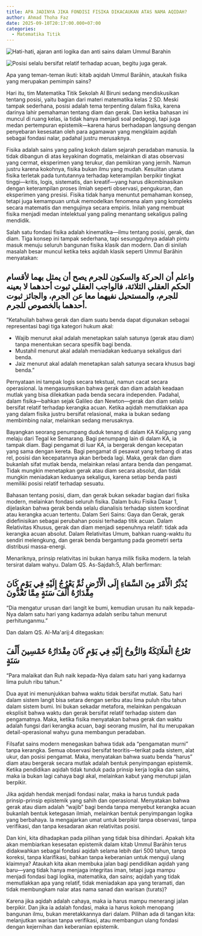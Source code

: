 ```yaml
---
title: APA JADINYA JIKA FONDISI FISIKA DIKACAUKAN ATAS NAMA AQIDAH?
author: Ahmad Thoha Faz
date: 2025-09-10T20:17:00.000+07:00
categories:
  - Matematika Titik
---
```

![Hati-hati, ajaran anti logika dan anti sains dalam Ummul Barahin](/images/uploads/whatsapp-image-2025-09-09-at-15.30.46_cf3550a7.jpg "Hati-hati, ajaran anti logika dan anti sains dalam Ummul Barahin")

![Posisi selalu bersifat relatif terhadap acuan, begitu juga gerak.](/images/uploads/whatsapp-image-2025-09-09-at-15.30.46_d06efbbb.jpg "Posisi selalu bersifat relatif terhadap acuan, begitu juga gerak.")

Apa yang teman-teman ikuti: kitab aqidah Ummul Barāhin, ataukah fisika yang merupakan pemimpin sains?



Hari itu, tim Matematika Titik Sekolah Al Biruni sedang mendiskusikan tentang posisi, yaitu bagian dari materi matematika kelas 2 SD. Meski tampak sederhana, posisi adalah tema terpenting dalam fisika, karena darinya lahir pemahaman tentang diam dan gerak. Dan ketika bahasan ini muncul di ruang kelas, ia tidak hanya menjadi soal pedagogi, tapi juga medan pertempuran epistemik—karena harus berhadapan langsung dengan penyebaran kesesatan oleh para agamawan yang mengklaim aqidah sebagai fondasi nalar, padahal justru merusaknya.



Fisika adalah sains yang paling kokoh dalam sejarah peradaban manusia. Ia tidak dibangun di atas keyakinan dogmatis, melainkan di atas observasi yang cermat, eksperimen yang terukur, dan pemikiran yang jernih. Namun justru karena kokohnya, fisika bukan ilmu yang mudah. Kesulitan utama fisika terletak pada tuntutannya terhadap keterampilan berpikir tingkat tinggi—kritis, logis, sistematis, dan kreatif—yang harus dikombinasikan dengan keterampilan proses ilmiah seperti observasi, pengukuran, dan eksperimen yang presisi. Fisika tidak hanya menuntut pemahaman konsep, tetapi juga kemampuan untuk memodelkan fenomena alam yang kompleks secara matematis dan mengujinya secara empiris. Inilah yang membuat fisika menjadi medan intelektual yang paling menantang sekaligus paling mendidik.



Salah satu fondasi fisika adalah kinematika—ilmu tentang posisi, gerak, dan diam. Tiga konsep ini tampak sederhana, tapi sesungguhnya adalah pintu masuk menuju seluruh bangunan fisika klasik dan modern. Dan di sinilah masalah besar muncul ketika teks aqidah klasik seperti Ummul Barāhin menyatakan:



##  واعلم أن الحركة والسكون للجرم يصح أن يمثل بهما لأقسام الحكم العقلي الثلاثة، فالواجب العقلي ثبوت أحدهما لا بعينه للجرم، والمستحيل نفيهما معا عن الجرم، والجائز ثبوت أحدهما بالخصوص للجرم.



“Ketahuilah bahwa gerak dan diam suatu benda dapat digunakan sebagai representasi bagi tiga kategori hukum akal:  

* Wajib menurut akal adalah menetapkan salah satunya (gerak atau diam) tanpa menentukan secara spesifik bagi benda.  
* Mustahil menurut akal adalah meniadakan keduanya sekaligus dari benda.  
* Jaiz menurut akal adalah menetapkan salah satunya secara khusus bagi benda.”



Pernyataan ini tampak logis secara tekstual, namun cacat secara operasional. Ia mengasumsikan bahwa gerak dan diam adalah keadaan mutlak yang bisa dilekatkan pada benda secara independen. Padahal, dalam fisika—bahkan sejak Galileo dan Newton—gerak dan diam selalu bersifat relatif terhadap kerangka acuan. Ketika aqidah memutlakkan apa yang dalam fisika justru bersifat relasional, maka ia bukan sedang membimbing nalar, melainkan sedang merusaknya.



Bayangkan seorang penumpang duduk tenang di dalam KA Kaligung yang melaju dari Tegal ke Semarang. Bagi penumpang lain di dalam KA, ia tampak diam. Bagi pengamat di luar KA, ia bergerak dengan kecepatan yang sama dengan kereta. Bagi pengamat di pesawat yang terbang di atas rel, posisi dan kecepatannya akan berbeda lagi. Maka, gerak dan diam bukanlah sifat mutlak benda, melainkan relasi antara benda dan pengamat. Tidak mungkin menetapkan gerak atau diam secara absolut, dan tidak mungkin meniadakan keduanya sekaligus, karena setiap benda pasti memiliki posisi relatif terhadap sesuatu.



Bahasan tentang posisi, diam, dan gerak bukan sekadar bagian dari fisika modern, melainkan fondasi seluruh fisika. Dalam buku Fisika Dasar 1, dijelaskan bahwa gerak benda selalu dianalisis terhadap sistem koordinat atau kerangka acuan tertentu. Dalam Seri Sains: Gaya dan Gerak, gerak didefinisikan sebagai perubahan posisi terhadap titik acuan. Dalam Relativitas Khusus, gerak dan diam menjadi sepenuhnya relatif: tidak ada kerangka acuan absolut. Dalam Relativitas Umum, bahkan ruang-waktu itu sendiri melengkung, dan gerak benda bergantung pada geometri serta distribusi massa-energi.



Menariknya, prinsip relativitas ini bukan hanya milik fisika modern. Ia telah tersirat dalam wahyu. Dalam QS. As-Sajdah:5, Allah berfirman:



## يُدَبِّرُ الْأَمْرَ مِنَ السَّمَاءِ إِلَى الْأَرْضِ ثُمَّ يَعْرُجُ إِلَيْهِ فِي يَوْمٍ كَانَ مِقْدَارُهُ أَلْفَ سَنَةٍ مِمَّا تَعُدُّونَ  

“Dia mengatur urusan dari langit ke bumi, kemudian urusan itu naik kepada-Nya dalam satu hari yang kadarnya adalah seribu tahun menurut perhitunganmu.”



Dan dalam QS. Al-Ma'arij:4 ditegaskan:



## تَعْرُجُ الْمَلَائِكَةُ وَالرُّوحُ إِلَيْهِ فِي يَوْمٍ كَانَ مِقْدَارُهُ خَمْسِينَ أَلْفَ سَنَةٍ  

“Para malaikat dan Ruh naik kepada-Nya dalam satu hari yang kadarnya lima puluh ribu tahun.”



Dua ayat ini menunjukkan bahwa waktu tidak bersifat mutlak. Satu hari dalam sistem langit bisa setara dengan seribu atau lima puluh ribu tahun dalam sistem bumi. Ini bukan sekadar metafora, melainkan pengakuan eksplisit bahwa waktu dan gerak bersifat relatif terhadap sistem dan pengamatnya. Maka, ketika fisika menyatakan bahwa gerak dan waktu adalah fungsi dari kerangka acuan, bagi seorang muslim, hal itu merupakan detail-operasional wahyu guna membangun peradaban.



Filsafat sains modern menegaskan bahwa tidak ada “pengamatan murni” tanpa kerangka. Semua observasi bersifat teoritis—terikat pada sistem, alat ukur, dan posisi pengamat. Maka, menyatakan bahwa suatu benda “harus” diam atau bergerak secara mutlak adalah bentuk penyimpangan epistemik. Ketika pendidikan aqidah tidak tunduk pada prinsip kerja logika dan sains, maka ia bukan lagi cahaya bagi akal, melainkan kabut yang menutupi jalan berpikir.



Jika aqidah hendak menjadi fondasi nalar, maka ia harus tunduk pada prinsip-prinsip epistemik yang sahih dan operasional. Menyatakan bahwa gerak atau diam adalah “wajib” bagi benda tanpa menyebut kerangka acuan bukanlah bentuk ketegasan ilmiah, melainkan bentuk penyimpangan logika yang berbahaya. Ia mengajarkan umat untuk berpikir tanpa observasi, tanpa verifikasi, dan tanpa kesadaran akan relativitas posisi.



Dan kini, kita dihadapkan pada pilihan yang tidak bisa dihindari. Apakah kita akan membiarkan kesesatan epistemik dalam kitab Ummul Barāhin terus didakwahkan sebagai fondasi aqidah selama lebih dari 500 tahun, tanpa koreksi, tanpa klarifikasi, bahkan tanpa keberanian untuk menguji ulang klaimnya? Ataukah kita akan membuka jalan bagi pendidikan aqidah yang baru—yang tidak hanya menjaga integritas iman, tetapi juga mampu menjadi fondasi bagi logika, matematika, dan sains; aqidah yang tidak memutlakkan apa yang relatif, tidak meniadakan apa yang teramati, dan tidak membungkam nalar atas nama sanad dan warisan (turats)?



Karena jika aqidah adalah cahaya, maka ia harus mampu menerangi jalan berpikir. Dan jika ia adalah fondasi, maka ia harus kokoh menopang bangunan ilmu, bukan meretakkannya dari dalam. Pilihan ada di tangan kita: melanjutkan warisan tanpa verifikasi, atau membangun ulang fondasi dengan kejernihan dan keberanian epistemik.
